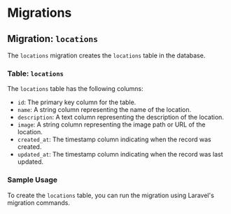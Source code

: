 # Migrations

## Migration: `locations`

The `locations` migration creates the `locations` table in the database.

### Table: `locations`

The `locations` table has the following columns:

- `id`: The primary key column for the table.
- `name`: A string column representing the name of the location.
- `description`: A text column representing the description of the location.
- `image`: A string column representing the image path or URL of the location.
- `created_at`: The timestamp column indicating when the record was created.
- `updated_at`: The timestamp column indicating when the record was last updated.

### Sample Usage

To create the `locations` table, you can run the migration using Laravel's migration commands.